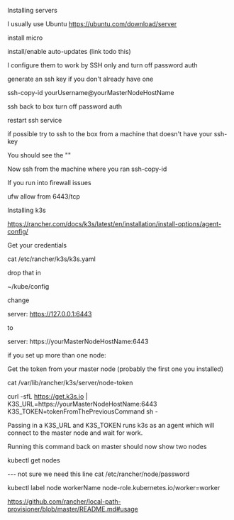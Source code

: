 Installing servers

I usually use Ubuntu https://ubuntu.com/download/server

install micro

install/enable auto-updates (link todo this)


I configure them to work by SSH only and turn off password auth

generate an ssh key if you don't already have one

ssh-copy-id yourUsername@yourMasterNodeHostName

ssh back to box
turn off password auth

restart ssh service

if possible try to ssh to the box from a machine that doesn't have your ssh-key

You should see the "<public key error here>"

Now ssh from the machine where you ran ssh-copy-id


If you run into firewall issues

ufw allow from 6443/tcp




Installing k3s 

https://rancher.com/docs/k3s/latest/en/installation/install-options/agent-config/


Get your credentials

cat /etc/rancher/k3s/k3s.yaml

drop that in

~/kube/config

change 

server: https://127.0.0.1:6443

to

server: https://yourMasterNodeHostName:6443


if you set up more than one node:

Get the token from your master node (probably the first one you installed)

cat /var/lib/rancher/k3s/server/node-token

curl -sfL https://get.k3s.io | K3S_URL=https://yourMasterNodeHostName:6443 K3S_TOKEN=tokenFromThePreviousCommand sh -

Passing in a K3S_URL and K3S_TOKEN runs k3s as an agent which will connect to the master node and wait for work.

Running this command back on master should now show two nodes

kubectl get nodes

--- not sure we need this line
cat /etc/rancher/node/password






kubectl label node workerName node-role.kubernetes.io/worker=worker

https://github.com/rancher/local-path-provisioner/blob/master/README.md#usage

